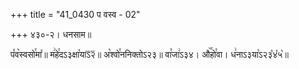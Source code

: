 +++
title = "41_0430 प वस्व - 02"

+++
४३०-२। धनसाम॥

प꣤व꣥स्वसो꣯मा꣤॥ म꣢हे꣯दऽ३क्षा꣡याऽ᳒२᳒॥ अ꣡श्वो꣯ननिक्तोऽ२३॥ वा꣯जा꣢ऽ३४। औ꣥꣯हो꣯वा। ध꣢नाऽ३या꣡ऽ२३꣡४꣡५꣡॥